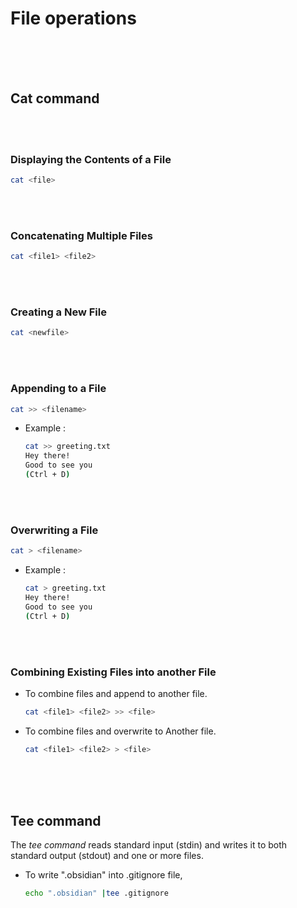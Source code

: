 # File operations

<br>
<br>
<br>

## Cat command

<br>
<br>

### Displaying the Contents of a File

```bash
cat <file>
```

<br>
<br>

### Concatenating Multiple Files

```bash
cat <file1> <file2>
```

<br>
<br>

### Creating a New File

```bash
cat <newfile>
```

<br>
<br>

### Appending to a File

```bash
cat >> <filename>
```

- Example :

  ```bash
  cat >> greeting.txt
  Hey there!
  Good to see you
  (Ctrl + D)
  ```

<br>
<br>

### Overwriting a File

```bash
cat > <filename>
```

- Example :

  ```bash
  cat > greeting.txt
  Hey there!
  Good to see you
  (Ctrl + D)
  ```

<br>
<br>

### Combining Existing Files into another File

- To combine files and append to another file.

  ```bash
  cat <file1> <file2> >> <file>
  ```

- To combine files and overwrite to Another file.

  ```bash
  cat <file1> <file2> > <file>
  ```

<br>
<br>
<br>

## Tee command

The *tee command* reads standard input (stdin) and writes it to both standard output (stdout) and one or more files.

- To write ".obsidian" into .gitignore file,

  ```bash
  echo ".obsidian" |tee .gitignore
  ```

<br>
<br>
<br>

